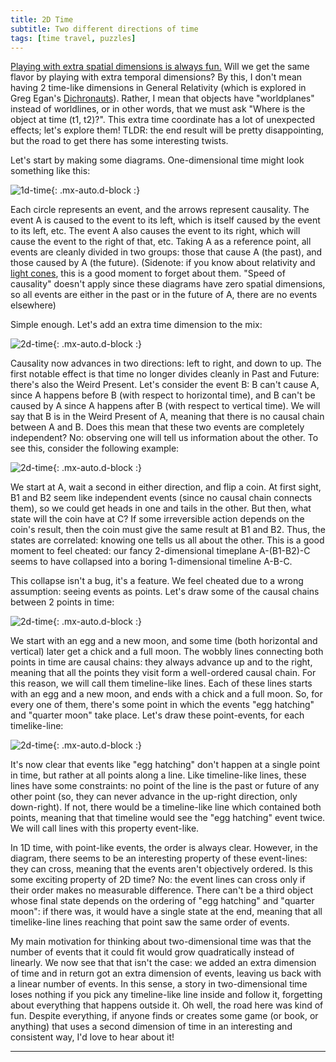 ```yaml
---
title: 2D Time
subtitle: Two different directions of time
tags: [time travel, puzzles]
---
```


[Playing with extra spatial dimensions is always fun.](https://4dtoys.com/) Will we get the same flavor by playing with extra
temporal dimensions? By this, I don't mean having 2 time-like dimensions in General Relativity (which is explored in Greg Egan's
[Dichronauts](https://www.gregegan.net/DICHRONAUTS/01/World.html)). Rather, I mean that objects have "worldplanes" instead of worldlines, or in other
words, that we must ask "Where is the object at time (t1, t2)?". This extra time coordinate has a lot of unexpected effects; let's explore them!
TLDR: the end result will be pretty disappointing, but the road to get there has some interesting twists.

Let's start by making some diagrams. One-dimensional time might look something like this:

![1d-time](../../assets/img/time-2d-diagram-1.png){: .mx-auto.d-block :}

Each circle represents an event, and the arrows represent causality. The event A is caused to the event to its left, which is itself caused
by the event to its left, etc. The event A also causes the event to its right, which will cause the event to the right of that, etc. Taking
A as a reference point, all events are cleanly divided in two groups: those that cause A (the past), and those caused by A (the future).
(Sidenote: if you know about relativity and [light cones](https://en.wikipedia.org/wiki/Light_cone#Mathematical_construction), this is
a good moment to forget about them. "Speed of causality" doesn't apply since these diagrams have zero spatial dimensions, so all events
are either in the past or in the future of A, there are no events elsewhere)

Simple enough. Let's add an extra time dimension to the mix:

![2d-time](../../assets/img/time-2d-diagram-2.png){: .mx-auto.d-block :}

Causality now advances in two directions: left to right, and down to up. The first notable effect is that time no longer divides cleanly in
Past and Future: there's also the Weird Present. Let's consider the event B: B can't cause A, since A happens before B (with respect to horizontal time), and B can't be caused
by A since A happens after B (with respect to vertical time). We will say that B is in the Weird Present of A, meaning that 
there is no causal chain between A and B. Does this mean that these
two events are completely independent? No: observing one will tell us information about the other. To see this, consider the following example:

![2d-time](../../assets/img/time-2d-diagram-3.png){: .mx-auto.d-block :}

We start at A, wait a second in either direction, and flip a coin. At first sight, B1 and B2 seem like independent events (since no causal chain
connects them), so we could get heads in one and tails in the other. But then, what state will the coin have at C? If some irreversible action
depends on the coin's result, then the coin must give the same result at B1 and B2. Thus, the states are correlated: knowing one tells us all about
the other. This is a good moment to feel cheated: our fancy 2-dimensional timeplane A-(B1-B2)-C seems to have collapsed into a boring 1-dimensional
timeline A-B-C.

This collapse isn't a bug, it's a feature. We feel cheated due to a wrong assumption: seeing events as points. Let's draw some
of the causal chains between 2 points in time:

![2d-time](../../assets/img/time-2d-diagram-events-1.png){: .mx-auto.d-block :}

We start with an egg and a new moon, and some time (both horizontal and vertical) later get a chick and a full moon. The wobbly
lines connecting both points in time are causal chains: they always advance up and to the right, meaning that all the points they
visit form a well-ordered causal chain.
For this reason, we will call them timeline-like lines. Each of these lines starts with an egg and a new moon,
and ends with a chick and a full moon. So, for every one of them, there's some point in which the events "egg hatching" and
"quarter moon" take place. Let's draw these point-events, for each timelike-line:

![2d-time](../../assets/img/time-2d-diagram-events-2.png){: .mx-auto.d-block :}

It's now clear that events like "egg hatching" don't happen at a single point in time, but rather at all points along a line. Like timeline-like lines,
these lines have some constraints: no point of the line is the past or future of any other point (so, they can never advance in
the up-right direction, only down-right). If not, there would be a timeline-like line which contained both points, meaning that
that timeline would see the "egg hatching" event twice. We will call lines with this property event-like.

In 1D time, with point-like events, the order is always clear. However, in the diagram, there seems to be an
interesting property of these event-lines: they can cross, meaning that the events aren't objectively ordered. Is this
some exciting property of 2D time? No: the event lines can cross only if their order makes no measurable difference.
There can't be a third object whose final state depends on the ordering of "egg hatching" and "quarter moon": if there was,
it would have a single state at the end, meaning that all timelike-line lines reaching that point saw the same order of events.

My main motivation for thinking about two-dimensional time was that the number of events that it could fit would grow
quadratically instead of linearly. We now see that that isn't the case: we added an extra dimension of time and in 
return got an extra dimension of events, leaving us back with a linear number of events. In this sense, a story in two-dimensional
time loses nothing if you pick any timeline-like line inside and follow it, forgetting about everything that happens outside it.
Oh well, the road here was kind of fun. Despite everything, if anyone finds or creates some game (or book, or anything) that uses
a second dimension of time in an interesting and consistent way, I'd love to hear about it!

-----